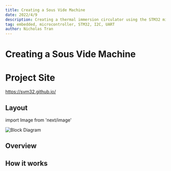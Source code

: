 ```yaml
---
title: Creating a Sous Vide Machine
date: 2022/4/9
description: Creating a thermal immersion circulator using the STM32 microcontroller.
tag: embedded, microcontroller, STM32, I2C, UART
author: Nicholas Tran
---
```


# Creating a Sous Vide Machine

# Project Site
https://svm32.github.io/

## Layout
import Image from 'next/image'

<Image
  src="/images/svm32_diagram.png"
  alt="Block Diagram"
  width={2884}
  height={1604}
  priority
  className="next-image"
/>

## Overview

## How it works

